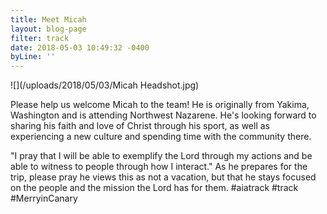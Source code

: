 ```yaml
---
title: Meet Micah
layout: blog-page
filter: track
date: 2018-05-03 10:49:32 -0400
byLine: ''
---
```

![](/uploads/2018/05/03/Micah Headshot.jpg)

Please help us welcome Micah to the team! He is originally from Yakima, Washington and is attending Northwest Nazarene. He's looking forward to sharing his faith and love of Christ through his sport, as well as experiencing a new culture and spending time with the community there.  

"I pray that I will be able to exemplify the Lord through my actions and be able to witness to people through how I interact."   As he prepares for the trip, please pray he views this as not a vacation, but that he stays focused on the people and the mission the Lord has for them. #aiatrack #track #MerryinCanary  